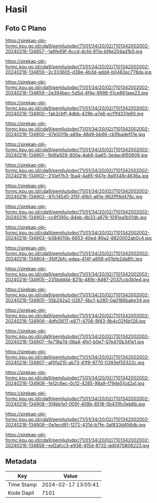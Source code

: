 # Hasil

## Foto C Plano

https://sirekap-obj-formc.kpu.go.id/cda9/pemilu/pdpr/71/01/34/20/02/7101342002002-20240216-134857--1a6fe69f-8ccd-4cfd-911a-bf4e204ad1b5.jpg

https://sirekap-obj-formc.kpu.go.id/cda9/pemilu/pdpr/71/01/34/20/02/7101342002002-20240216-134859--2c333605-d39e-4b3d-add4-b0482ec778da.jpg

https://sirekap-obj-formc.kpu.go.id/cda9/pemilu/pdpr/71/01/34/20/02/7101342002002-20240216-134859--2e394bec-5d5d-4f4e-9998-51ce861aee23.jpg

https://sirekap-obj-formc.kpu.go.id/cda9/pemilu/pdpr/71/01/34/20/02/7101342002002-20240216-134900--fab2cbff-4dbb-429b-a7e6-ecf1fd331e60.jpg

https://sirekap-obj-formc.kpu.go.id/cda9/pemilu/pdpr/71/01/34/20/02/7101342002002-20240216-134900--67e5011b-a89a-48d9-bb66-cb1fbadef51e.jpg

https://sirekap-obj-formc.kpu.go.id/cda9/pemilu/pdpr/71/01/34/20/02/7101342002002-20240216-134901--1b6fa928-800a-4ab6-ba65-3edac4f60609.jpg

https://sirekap-obj-formc.kpu.go.id/cda9/pemilu/pdpr/71/01/34/20/02/7101342002002-20240216-134902--210ef7b3-1ba4-4a65-947e-9a9348c4636a.jpg

https://sirekap-obj-formc.kpu.go.id/cda9/pemilu/pdpr/71/01/34/20/02/7101342002002-20240216-134902--97c14545-2f5f-49b1-a61e-962fff8d476c.jpg

https://sirekap-obj-formc.kpu.go.id/cda9/pemilu/pdpr/71/01/34/20/02/7101342002002-20240216-134903--cc8f395c-84eb-4b33-a879-1091ea1b01db.jpg

https://sirekap-obj-formc.kpu.go.id/cda9/pemilu/pdpr/71/01/34/20/02/7101342002002-20240216-134903--b584010b-6653-40ed-89a2-8820002ab0c4.jpg

https://sirekap-obj-formc.kpu.go.id/cda9/pemilu/pdpr/71/01/34/20/02/7101342002002-20240216-134904--3fdf2bfc-edea-414f-a959-e51bfe2da8fc.jpg

https://sirekap-obj-formc.kpu.go.id/cda9/pemilu/pdpr/71/01/34/20/02/7101342002002-20240216-134905--235bddd4-821b-489c-8497-2037ccb3b1e4.jpg

https://sirekap-obj-formc.kpu.go.id/cda9/pemilu/pdpr/71/01/34/20/02/7101342002002-20240216-134905--55b242a2-0267-4bc1-b285-0a0186babe34.jpg

https://sirekap-obj-formc.kpu.go.id/cda9/pemilu/pdpr/71/01/34/20/02/7101342002002-20240216-134906--4dfd3617-e871-4706-8f43-8b4c02f4b128.jpg

https://sirekap-obj-formc.kpu.go.id/cda9/pemilu/pdpr/71/01/34/20/02/7101342002002-20240216-134907--fe719a7d-08a4-4fe1-b0e7-07e470b341e1.jpg

https://sirekap-obj-formc.kpu.go.id/cda9/pemilu/pdpr/71/01/34/20/02/7101342002002-20240216-134907--af0fa215-ab73-41f9-9770-0393ef55322c.jpg

https://sirekap-obj-formc.kpu.go.id/cda9/pemilu/pdpr/71/01/34/20/02/7101342002002-20240216-134908--fe12c6ec-0c12-4285-98a9-f79de51cd2a1.jpg

https://sirekap-obj-formc.kpu.go.id/cda9/pemilu/pdpr/71/01/34/20/02/7101342002002-20240216-134908--5f4bb1e1-005f-408b-8518-0b431fc0eb6b.jpg

https://sirekap-obj-formc.kpu.go.id/cda9/pemilu/pdpr/71/01/34/20/02/7101342002002-20240216-134909--0e1ecd91-1272-431d-b7fe-3af833d456db.jpg

https://sirekap-obj-formc.kpu.go.id/cda9/pemilu/pdpr/71/01/34/20/02/7101342002002-20240216-134858--ed2afcc3-e936-415d-8732-dd0470806223.jpg


## Metadata

| Key        | Value               |
| ---------- | ------------------- |
| Time Stamp | 2024-02-17 13:05:41 |
| Kode Dapil | 7101                |



